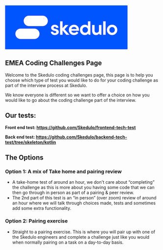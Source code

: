 ![Skedulo Logo](https://github.com/Skedulo/frontend-tech-test/blob/main/public/skedulo-logo.png)

## EMEA Coding Challenges Page

Welcome to the Skedulo coding challenges page, this page is to help you choose which type of test you would like to do for your coding challenge as part of the interview process at Skedulo.


We know everyone is different so we want to offer a choice on how you would like to go about the coding challenge part of the interview.

## Our tests:
**Front end test: https://github.com/Skedulo/frontend-tech-test**

**Back end test: https://github.com/Skedulo/backend-tech-test/tree/skeleton/kotlin**

## The Options

### Option 1: A mix of Take home and pairing review


* A take-home test of around an hour, we don't care about “completing” the challenge as this is more about you having some code that we can then go through in person as part of a pairing & peer review.
* The 2nd part of this test is an “in person” (over zoom) review of around an hour where we will talk through choices made, tests and sometimes add some extra functionality.


### Option 2: Pairing exercise



* Straight to a pairing exercise. This is where you will pair up with one of the Skedulo engineers and complete a challenge just like you would when normally pairing on a task on a day-to-day basis.
